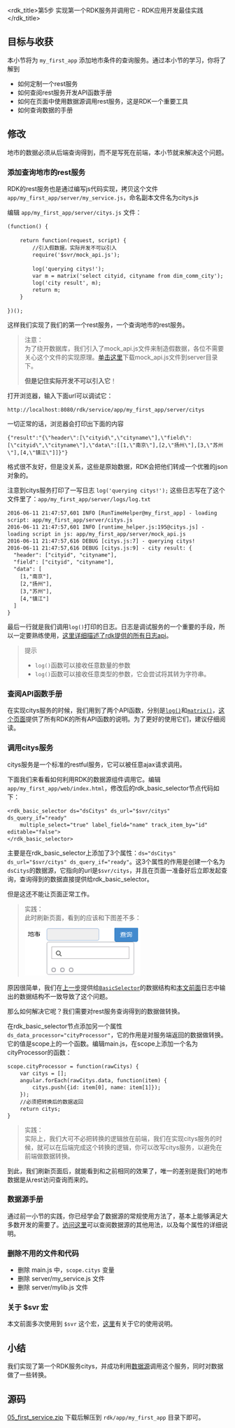 <rdk_title>第5步 实现第一个RDK服务并调用它 - RDK应用开发最佳实践</rdk_title>

## 目标与收获

本小节将为 `my_first_app` 添加地市条件的查询服务。通过本小节的学习，你将了解到

- 如何定制一个rest服务
- 如何查阅rest服务开发API函数手册
- 如何在页面中使用数据源调用rest服务，这是RDK一个重要工具
- 如何查询数据的手册


## 修改

地市的数据必须从后端查询得到，而不是写死在前端，本小节就来解决这个问题。

### 添加查询地市的rest服务

RDK的rest服务也是通过编写js代码实现，拷贝这个文件 `app/my_first_app/server/my_service.js`，命名副本文件名为citys.js

编辑 `app/my_first_app/server/citys.js` 文件：

~~~
(function() {

    return function(request, script) {
		//引入假数据，实际开发不可以引入
		require('$svr/mock_api.js');
		
		log('querying citys!');
        var m = matrix('select cityid, cityname from dim_comm_city');
		log('city result', m);
		return m;
    }

})();
~~~
这样我们实现了我们的第一个rest服务，一个查询地市的rest服务。

> 注意：<br>
> 为了绕开数据库，我们引入了mock_api.js文件来制造假数据，各位不需要关心这个文件的实现原理。[单击这里](mock_api.js)下载mock_api.js文件到server目录下。
> 
> **但是记住实际开发不可以引入它**！


打开浏览器，输入下面url可以调试它：

	http://localhost:8080/rdk/service/app/my_first_app/server/citys

一切正常的话，浏览器会打印出下面的内容

	{"result":"{\"header\":[\"cityid\",\"cityname\"],\"field\":[\"cityid\",\"cityname\"],\"data\":[[1,\"南京\"],[2,\"扬州\"],[3,\"苏州\"],[4,\"镇江\"]]}"}

格式很不友好，但是没关系，这些是原始数据，RDK会把他们转成一个优雅的json对象的。

注意到citys服务打印了一写日志 `log('querying citys!');` 这些日志写在了这个文件里了：`app/my_first_app/server/logs/log.txt`

<a name="log"></a>
~~~
2016-06-11 21:47:57,601 INFO [RunTimeHelper@my_first_app] - loading script: app/my_first_app/server/citys.js
2016-06-11 21:47:57,601 INFO [runtime_helper.js:195@citys.js] - loading script in js: app/my_first_app/server/mock_api.js 
2016-06-11 21:47:57,616 DEBUG [citys.js:7] - querying citys! 
2016-06-11 21:47:57,616 DEBUG [citys.js:9] - city result: {
  "header": ["cityid", "cityname"],
  "field": ["cityid", "cityname"],
  "data": [
    [1,"南京"],
    [2,"扬州"],
    [3,"苏州"],
    [4,"镇江"]
  ]
}  
~~~
最后一行就是我们调用`log()`打印的日志。日志是调试服务的一个重要的手段，所以一定要熟练使用，[这里详细描述了rdk提供的所有日志api](/doc/server/service_api.md#日志)。

> 提示
> 
> - `log()`函数可以接收任意数量的参数
> - `log()`函数可以接收任意类型的参数，它会尝试将其转为字符串。

### 查阅API函数手册
在实现citys服务的时候，我们用到了两个API函数，分别是[`log()`](/doc/server/service_api.md#日志)和[`matrix()`](/doc/server/service_api.md#matrix())，[这个页面](/doc/server/service_api.md)提供了所有RDK的所有API函数的说明。为了更好的使用它们，建议仔细阅读。

### 调用citys服务
citys服务是一个标准的restful服务，它可以被任意ajax请求调用。

下面我们来看看如何利用RDK的数据源组件调用它。编辑 `app/my_first_app/web/index.html`，修改后的rdk_basic_selector节点代码如下：
~~~
<rdk_basic_selector ds="dsCitys" ds_url="$svr/citys" ds_query_if="ready"
	multiple_select="true" label_field="name" track_item_by="id" editable="false">
</rdk_basic_selector>
~~~

主要是在rdk_basic_selector上添加了3个属性：`ds="dsCitys" ds_url="$svr/citys" ds_query_if="ready"`。这3个属性的作用是创建一个名为`dsCitys`的数据源，它指向的url是`$svr/citys`，并且在页面一准备好后立即发起查询，查询得到的数据直接提供给rdk_basic_selector。

但是这还不能让页面正常工作。

> 实践：<br>
> 此时刷新页面，看到的应该和下图差不多：
> 
> ![](img/invalid_city.PNG)

原因很简单，我们在[上一步](04_finish_condition_bar.md#city-mock-data)提供给[`BasicSelector`](/doc/client/controls/basicselector/rdk_basic_selector.md)的数据结构和[本文前面](#log)日志中输出的数据结构不一致导致了这个问题。

那么如何解决它呢？我们需要对rest服务查询得到的数据做转换。

在rdk_basic_selector节点添加另一个属性 `ds_data_processor="cityProcessor"`，它的作用是对服务端返回的数据做转换。它的值是scope上的一个函数。编辑main.js，在scope上添加一个名为cityProcessor的函数：
~~~
scope.cityProcessor = function(rawCitys) {
	var citys = [];
	angular.forEach(rawCitys.data, function(item) {
		citys.push({id: item[0], name: item[1]});
	});
	//必须把转换后的数据返回
	return citys;
}
~~~

> 实践：<br>
> 实际上，我们大可不必把转换的逻辑放在前端，我们在实现citys服务的时候，就可以在后端完成这个转换的逻辑，你可以改写citys服务，以避免在前端做数据转换。

到此，我们刷新页面后，就能看到和之前相同的效果了，唯一的差别是我们的地市数据是从rest访问查询而来的。

### 数据源手册
通过前一小节的实践，你已经学会了数据源的常规使用方法了，基本上能够满足大多数开发的需要了。[访问这里](/doc/client/common/datasource/DataSourceService.md)可以查阅数据源的其他用法，以及每个属性的详细说明。

### 删除不用的文件和代码

- 删除 main.js 中，`scope.citys` 变量
- 删除 server/my_service.js 文件
- 删除 server/mylib.js 文件

### 关于 $svr 宏
本文前面多次使用到 `$svr` 这个宏，[这里](/doc/server/relative_path_rule.md)有关于它的使用说明。

## 小结
我们实现了第一个RDK服务citys，并成功利用[数据源](/doc/client/common/datasource/DataSourceService.md)调用这个服务，同时对数据做了一些转换。

## 源码
[05_first_service.zip](05_first_service.zip) 下载后解压到 `rdk/app/my_first_app` 目录下即可。

